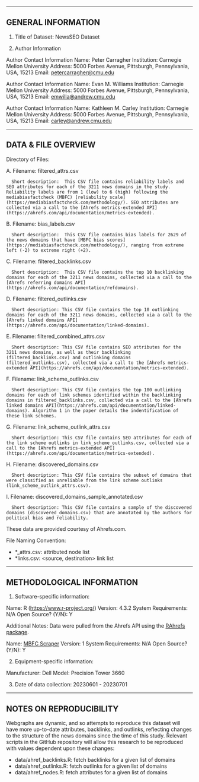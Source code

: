 ----------------------------------------
GENERAL INFORMATION
----------------------------------------

1. Title of Dataset: NewsSEO Dataset

2. Author Information

Author Contact Information
    Name: Peter Carragher
    Institution: Carnegie Mellon University
    Address: 5000 Forbes Avenue, Pittsburgh, Pennsylvania, USA, 15213
    Email: petercarragher@cmu.edu


Author Contact Information
    Name: Evan M. Williams
    Institution: Carnegie Mellon University
    Address: 5000 Forbes Avenue, Pittsburgh, Pennsylvania, USA, 15213
    Email: emwilla@andrew.cmu.edu

Author Contact Information 
    Name: Kathleen M. Carley
    Institution: Carnegie Mellon University
    Address: 5000 Forbes Avenue, Pittsburgh, Pennsylvania, USA, 15213
    Email: carley@andrew.cmu.edu

---------------------------------------
DATA & FILE OVERVIEW
---------------------------------------

Directory of Files:

   A. Filename:  filtered_attrs.csv
   
      Short description:  This CSV file contains reliability labels and SEO attributes for each of the 3211 news domains in the study. Reliability labels are from 1 (low) to 6 (high) following the mediabiasfactcheck (MBFC) [reliability scale](https://mediabiasfactcheck.com/methodology/). SEO attributes are collected via a call to the [Ahrefs metrics-extended API](https://ahrefs.com/api/documentation/metrics-extended).


   B. Filename:  bias_labels.csv
   
      Short description:  This CSV file contains bias labels for 2629 of the news domains that have [MBFC bias scores](https://mediabiasfactcheck.com/methodology/), ranging from extreme left (-2) to extreme right (+2). 


   C. Filename:  filtered_backlinks.csv   
   
      Short description:  This CSV file contains the top 10 backlinking domains for each of the 3211 news domains, collected via a call to the [Ahrefs referring domains API](https://ahrefs.com/api/documentation/refdomains).

        
   D. Filename:  filtered_outlinks.csv  
   
      Short description: This CSV file contains the top 10 outlinking domains for each of the 3211 news domains, collected via a call to the [Ahrefs linked domains API](https://ahrefs.com/api/documentation/linked-domains).


   E. Filename:  filtered_combined_attrs.csv
   
      Short description: This CSV file contains SEO attributes for the 3211 news domains, as well as their backlinking (filtered_backlinks.csv) and outlinking domains (filtered_outlinks.csv), collected via a call to the [Ahrefs metrics-extended API](https://ahrefs.com/api/documentation/metrics-extended).


   F. Filename:  link_scheme_outlinks.csv   
   
      Short description: This CSV file contains the top 100 outlinking domains for each of link schemes identified within the backlinking domains in filtered_backlinks.csv, collected via a call to the [Ahrefs linked domains API](https://ahrefs.com/api/documentation/linked-domains). Algorithm 1 in the paper details the indentification of these link schemes.

        
   G. Filename:  link_scheme_outlink_attrs.csv  
   
      Short description: This CSV file contains SEO attributes for each of the link scheme outlinks in link_scheme_outlinks.csv, collected via a call to the [Ahrefs metrics-extended API](https://ahrefs.com/api/documentation/metrics-extended).


   H. Filename:  discovered_domains.csv  

      Short description: This CSV file contains the subset of domains that were classified as unreliable from the link scheme outlinks (link_scheme_outlink_attrs.csv).


   I. Filename:  discovered_domains_sample_annotated.csv  

      Short description: This CSV file contains a sample of the discovered domains (discovered_domains.csv) that are annotated by the authors for political bias and reliability.



These data are provided courtesy of Ahrefs.com.

File Naming Convention: 
* *_attrs.csv: attributed node list
* *links.csv: <source, destination> link list

-------------------------------------------------------
METHODOLOGICAL INFORMATION
-------------------------------------------------------

1. Software-specific information:

Name: R (https://www.r-project.org/)
Version: 4.3.2
System Requirements: N/A
Open Source? (Y/N):  Y

Additional Notes: Data were pulled from the Ahrefs API using the [RAhrefs package](https://github.com/Leszek-Sieminski/RAhrefs).

Name: [MBFC Scraper](https://github.com/CASOS-IDeaS-CMU/media_bias_fact_check_data_collection)
Version: 1
System Requirements: N/A
Open Source? (Y/N):  Y

2. Equipment-specific information:

Manufacturer: Dell 
Model: Precision Tower 3660

3. Date of data collection: 20230601 - 20230701

--------------------------------------------------
NOTES ON REPRODUCIBILITY 
--------------------------------------------------

Webgraphs are dynamic, and so attempts to reproduce this dataset will have more up-to-date attributes, backlinks, and outlinks, reflecting changes to the structure of the news domains since the time of this study.
Relevant scripts in the GitHub repository will allow this research to be reproduced with values dependent upon these changes:
* data/ahref_backlinks.R: fetch backlinks for a given list of domains
* data/ahref_outlinks.R: fetch outlinks for a given list of domains
* data/ahref_nodes.R: fetch attributes for a given list of domains
